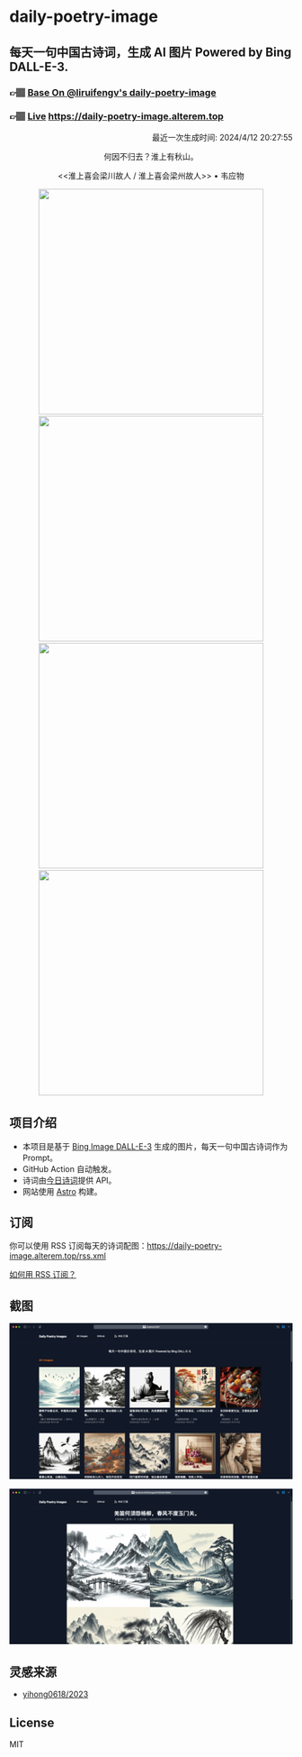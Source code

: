 
# daily-poetry-image

## 每天一句中国古诗词，生成 AI 图片 Powered by Bing DALL-E-3.

### 👉🏽 [Base On @liruifengv's daily-poetry-image](https://github.com/liruifengv/daily-poetry-image)

### 👉🏽 [Live](https://daily-poetry-image.alterem.top/) https://daily-poetry-image.alterem.top

<p align="right">
  最近一次生成时间: 2024/4/12 20:27:55
</p>
<p align="center">
何因不归去？淮上有秋山。
</p>
<p align="center">
<<淮上喜会梁川故人 / 淮上喜会梁州故人>> • 韦应物
</p>
<p align="center">
<img src="https://tse1.mm.bing.net/th/id/OIG4.FZJFp88.OXGxaPlKhWAu" height="400" width="400" />
<img src="https://tse2.mm.bing.net/th/id/OIG4.ByOPD7gKjTj93LS0.Xl." height="400" width="400" />
<img src="https://tse2.mm.bing.net/th/id/OIG4.0HWHyi0NY4L7mR7fP8Li" height="400" width="400" />
<img src="https://tse3.mm.bing.net/th/id/OIG4.Rk4WOLnab4P4rzFuU_GQ" height="400" width="400" />
</p>

## 项目介绍

-   本项目是基于 [Bing Image DALL-E-3](https://www.bing.com/images/create) 生成的图片，每天一句中国古诗词作为 Prompt。
-   GitHub Action 自动触发。
-   诗词由[今日诗词](https://www.jinrishici.com/)提供 API。
-   网站使用 [Astro](https://astro.build) 构建。

## 订阅

你可以使用 RSS 订阅每天的诗词配图：https://daily-poetry-image.alterem.top/rss.xml

[如何用 RSS 订阅？](https://zhuanlan.zhihu.com/p/55026716)

## 截图

![图片列表](./screenshots/Snipaste_2023-12-28_21-00-26.png)

![图片详情](./screenshots/Snipaste_2023-12-28_21-00-53.png)

## 灵感来源

-   [yihong0618/2023](https://github.com/yihong0618/2023)

## License

MIT
